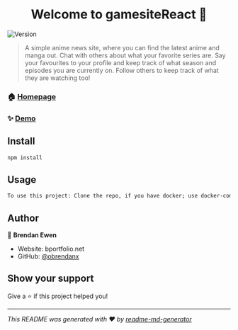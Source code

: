 <h1 align="center">Welcome to gamesiteReact 👋</h1>
<p>
  <img alt="Version" src="https://img.shields.io/badge/version-1.0-blue.svg?cacheSeconds=2592000" />
</p>

> A simple anime news site, where you can find the latest anime and manga out. Chat with others about what your favorite series are. Say your favourites to your profile and keep track of what season and episodes you are currently on. Follow others to keep track of what they are watching too!

### 🏠 [Homepage](bewen.net)

### ✨ [Demo](bewen.net)

## Install

```sh
npm install
```

## Usage

```sh
To use this project: Clone the repo, if you have docker; use docker-compose build; docker-compose up. If you are running using node install each microservice and run 'node ...Microservice.js' and 'npm start' for the frontend
```

## Author

👤 **Brendan Ewen**

* Website: bportfolio.net
* GitHub: [@obrendanx](https://github.com/obrendanx)

## Show your support

Give a ⭐️ if this project helped you!

***
_This README was generated with ❤️ by [readme-md-generator](https://github.com/kefranabg/readme-md-generator)_
